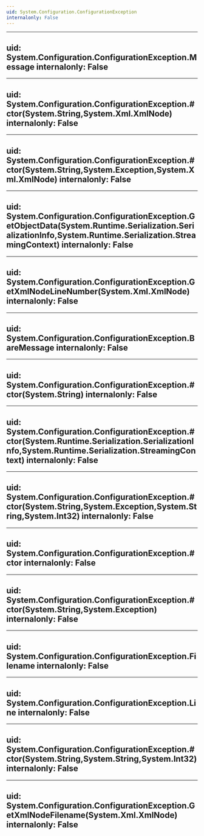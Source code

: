 ```yaml
---
uid: System.Configuration.ConfigurationException
internalonly: False
---
```


---
uid: System.Configuration.ConfigurationException.Message
internalonly: False
---

---
uid: System.Configuration.ConfigurationException.#ctor(System.String,System.Xml.XmlNode)
internalonly: False
---

---
uid: System.Configuration.ConfigurationException.#ctor(System.String,System.Exception,System.Xml.XmlNode)
internalonly: False
---

---
uid: System.Configuration.ConfigurationException.GetObjectData(System.Runtime.Serialization.SerializationInfo,System.Runtime.Serialization.StreamingContext)
internalonly: False
---

---
uid: System.Configuration.ConfigurationException.GetXmlNodeLineNumber(System.Xml.XmlNode)
internalonly: False
---

---
uid: System.Configuration.ConfigurationException.BareMessage
internalonly: False
---

---
uid: System.Configuration.ConfigurationException.#ctor(System.String)
internalonly: False
---

---
uid: System.Configuration.ConfigurationException.#ctor(System.Runtime.Serialization.SerializationInfo,System.Runtime.Serialization.StreamingContext)
internalonly: False
---

---
uid: System.Configuration.ConfigurationException.#ctor(System.String,System.Exception,System.String,System.Int32)
internalonly: False
---

---
uid: System.Configuration.ConfigurationException.#ctor
internalonly: False
---

---
uid: System.Configuration.ConfigurationException.#ctor(System.String,System.Exception)
internalonly: False
---

---
uid: System.Configuration.ConfigurationException.Filename
internalonly: False
---

---
uid: System.Configuration.ConfigurationException.Line
internalonly: False
---

---
uid: System.Configuration.ConfigurationException.#ctor(System.String,System.String,System.Int32)
internalonly: False
---

---
uid: System.Configuration.ConfigurationException.GetXmlNodeFilename(System.Xml.XmlNode)
internalonly: False
---
